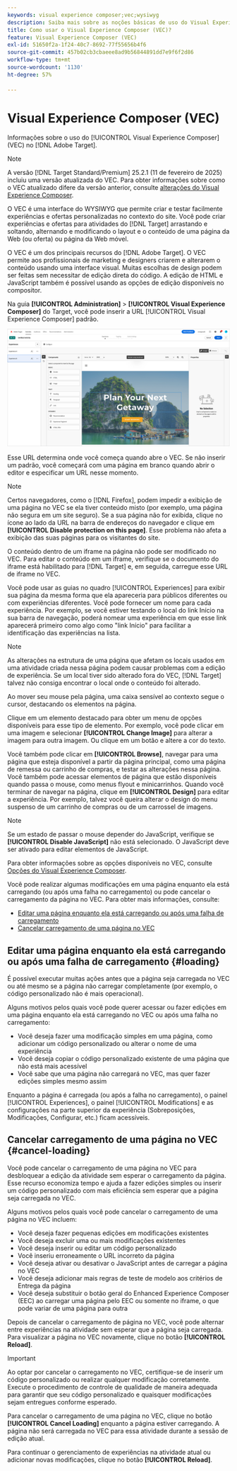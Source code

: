 ```yaml
---
keywords: visual experience composer;vec;wysiwyg
description: Saiba mais sobre as noções básicas de uso do Visual Experience Composer (VEC) no Adobe Target. O VEC é um editor do WYSIWYG que permite criar experiências personalizadas com facilidade.
title: Como usar o Visual Experience Composer (VEC)?
feature: Visual Experience Composer (VEC)
exl-id: 51650f2a-1f24-40c7-8692-77f55656b4f6
source-git-commit: 457b02cb3cbaeee8ad9b56844891dd7e9f6f2d86
workflow-type: tm+mt
source-wordcount: '1130'
ht-degree: 57%

---
```


# Visual Experience Composer (VEC)

Informações sobre o uso do [!UICONTROL Visual Experience Composer] (VEC) no [!DNL Adobe Target].

>[!NOTE]
>
>A versão [!DNL Target Standard/Premium] 25.2.1 (11 de fevereiro de 2025) incluiu uma versão atualizada do VEC. Para obter informações sobre como o VEC atualizado difere da versão anterior, consulte [alterações do Visual Experience Composer](/help/main/c-experiences/c-visual-experience-composer/vec-changes.md).

O VEC é uma interface do WYSIWYG que permite criar e testar facilmente experiências e ofertas personalizadas no contexto do site. Você pode criar experiências e ofertas para atividades do [!DNL Target] arrastando e soltando, alternando e modificando o layout e o conteúdo de uma página da Web (ou oferta) ou página da Web móvel.

O VEC é um dos principais recursos do [!DNL Adobe Target]. O VEC permite aos profissionais de marketing e designers criarem e alterarem o conteúdo usando uma interface visual. Muitas escolhas de design podem ser feitas sem necessitar de edição direta do código. A edição de HTML e JavaScript também é possível usando as opções de edição disponíveis no compositor.

Na guia **[!UICONTROL Administration]** > **[!UICONTROL Visual Experience Composer]** do Target, você pode inserir a URL [!UICONTROL Visual Experience Composer] padrão.

![Destaque do VEC](/help/main/c-experiences/c-visual-experience-composer/assets/vec-highlight-refresh.png)

Esse URL determina onde você começa quando abre o VEC. Se não inserir um padrão, você começará com uma página em branco quando abrir o editor e especificar um URL nesse momento.

>[!NOTE]
>
>Certos navegadores, como o [!DNL Firefox], podem impedir a exibição de uma página no VEC se ela tiver conteúdo misto (por exemplo, uma página não segura em um site seguro). Se a sua página não for exibida, clique no ícone ao lado da URL na barra de endereços do navegador e clique em **[!UICONTROL Disable protection on this page]**. Esse problema não afeta a exibição das suas páginas para os visitantes do site.

O conteúdo dentro de um iframe na página não pode ser modificado no VEC. Para editar o conteúdo em um iframe, verifique se o documento do iframe está habilitado para [!DNL Target] e, em seguida, carregue esse URL de iframe no VEC.

Você pode usar as guias no quadro [!UICONTROL Experiences] para exibir sua página da mesma forma que ela apareceria para públicos diferentes ou com experiências diferentes. Você pode fornecer um nome para cada experiência. Por exemplo, se você estiver testando o local do link Início na sua barra de navegação, poderá nomear uma experiência em que esse link aparecerá primeiro como algo como &quot;link Início&quot; para facilitar a identificação das experiências na lista.

>[!NOTE]
>
>As alterações na estrutura de uma página que afetam os locais usados em uma atividade criada nessa página podem causar problemas com a edição de experiência. Se um local tiver sido alterado fora do VEC, [!DNL Target] talvez não consiga encontrar o local onde o conteúdo foi alterado.

Ao mover seu mouse pela página, uma caixa sensível ao contexto segue o cursor, destacando os elementos na página.

<!--Click the **[!UICONTROL Overlays]** icon to change the way the highlight displays. For example, you can choose to highlight only images, links, regional mboxes, modifications, or JavaScript. You can change the color of the highlight. You can also specify a highlight color and type of fill used to highlight different element types.

![Change Overlay settings](/help/main/c-experiences/c-visual-experience-composer/assets/change-overlay.png)-->

Clique em um elemento destacado para obter um menu de opções disponíveis para esse tipo de elemento. Por exemplo, você pode clicar em uma imagem e selecionar **[!UICONTROL Change Image]** para alterar a imagem para outra imagem. Ou clique em um botão e altere a cor do texto.

Você também pode clicar em **[!UICONTROL Browse]**, navegar para uma página que esteja disponível a partir da página principal, como uma página de remessa ou carrinho de compras, e testar as alterações nessa página. Você também pode acessar elementos de página que estão disponíveis quando passa o mouse, como menus flyout e minicarrinhos. Quando você terminar de navegar na página, clique em **[!UICONTROL Design]** para editar a experiência. Por exemplo, talvez você queira alterar o design do menu suspenso de um carrinho de compras ou de um carrossel de imagens.

>[!NOTE]
>
>Se um estado de passar o mouse depender do JavaScript, verifique se **[!UICONTROL Disable JavaScript]** não está selecionado. O JavaScript deve ser ativado para editar elementos de JavaScript.

Para obter informações sobre as opções disponíveis no VEC, consulte [Opções do Visual Experience Composer](/help/main/c-experiences/c-visual-experience-composer/viztarget-options.md#reference_3BD1BEEAFA584A749ED2D08F14732E81).

Você pode realizar algumas modificações em uma página enquanto ela está carregando (ou após uma falha no carregamento) ou pode cancelar o carregamento da página no VEC. Para obter mais informações, consulte:

* [Editar uma página enquanto ela está carregando ou após uma falha de carregamento](#loading)
* [Cancelar carregamento de uma página no VEC](#cancel-loading)

## Editar uma página enquanto ela está carregando ou após uma falha de carregamento {#loading}

É possível executar muitas ações antes que a página seja carregada no VEC ou até mesmo se a página não carregar completamente (por exemplo, o código personalizado não é mais operacional).

Alguns motivos pelos quais você pode querer acessar ou fazer edições em uma página enquanto ela está carregando no VEC ou após uma falha no carregamento:

* Você deseja fazer uma modificação simples em uma página, como adicionar um código personalizado ou alterar o nome de uma experiência
* Você deseja copiar o código personalizado existente de uma página que não está mais acessível
* Você sabe que uma página não carregará no VEC, mas quer fazer edições simples mesmo assim

Enquanto a página é carregada (ou após a falha no carregamento), o painel [!UICONTROL Experiences], o painel [!UICONTROL Modifications] e as configurações na parte superior da experiência (Sobreposições, Modificações, Configurar, etc.) ficam acessíveis.

## Cancelar carregamento de uma página no VEC {#cancel-loading}

Você pode cancelar o carregamento de uma página no VEC para desbloquear a edição da atividade sem esperar o carregamento da página. Esse recurso economiza tempo e ajuda a fazer edições simples ou inserir um código personalizado com mais eficiência sem esperar que a página seja carregada no VEC.

Alguns motivos pelos quais você pode cancelar o carregamento de uma página no VEC incluem:

* Você deseja fazer pequenas edições em modificações existentes
* Você deseja excluir uma ou mais modificações existentes
* Você deseja inserir ou editar um código personalizado
* Você inseriu erroneamente o URL incorreto da página
* Você deseja ativar ou desativar o JavaScript antes de carregar a página no VEC
* Você deseja adicionar mais regras de teste de modelo aos critérios de Entrega da página
* Você deseja substituir o botão geral do Enhanced Experience Composer (EEC) ao carregar uma página pelo EEC ou somente no iframe, o que pode variar de uma página para outra

Depois de cancelar o carregamento de página no VEC, você pode alternar entre experiências na atividade sem esperar que a página seja carregada. Para visualizar a página no VEC novamente, clique no botão **[!UICONTROL Reload]**.

>[!IMPORTANT]
>
>Ao optar por cancelar o carregamento no VEC, certifique-se de inserir um código personalizado ou realizar qualquer modificação corretamente. Execute o procedimento de controle de qualidade de maneira adequada para garantir que seu código personalizado e quaisquer modificações sejam entregues conforme esperado.

Para cancelar o carregamento de uma página no VEC, clique no botão **[!UICONTROL Cancel Loading]** enquanto a página estiver carregando. A página não será carregada no VEC para essa atividade durante a sessão de edição atual.

Para continuar o gerenciamento de experiências na atividade atual ou adicionar novas modificações, clique no botão **[!UICONTROL Reload]**.

